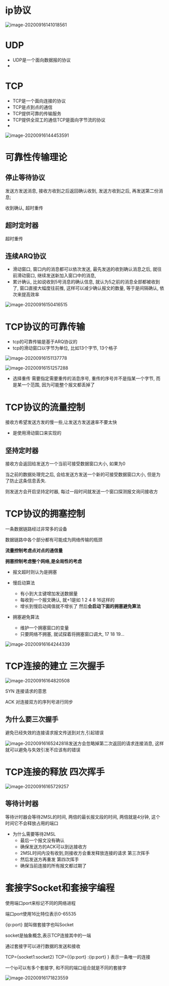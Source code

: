 # ip协议



![image-20200916141018561](G:\Markdown\IP协议\ip协议.assets\image-20200916141018561.png)



# UDP

- UDP是一个面向数据报的协议
- 



# TCP

- TCP是一个面向连接的协议
- TCP是点到点的通信
- TCP提供可靠的传输服务
- TCP提供全双工的通信TCP是面向字节流的协议
- 

![image-20200916144453591](G:\Markdown\IP协议\ip协议.assets\image-20200916144453591.png)





# 可靠性传输理论

## **停止等待协议**

发送方发送消息, 接收方收到之后返回确认收到,  发送方收到之后, 再发送第二份消息;

收到确认, 超时重传

## **超时定时器**

超时重传





## **连续ARQ协议**



- 滑动窗口,  窗口内的消息都可以依次发送, 最先发送的收到确认消息之后, 就往前滑动窗口, 继续发送新加入窗口中的消息, 
- 累计确认, 比如说收到5号消息的确认信息, 就认为5之前的消息全部都被收到了, 窗口直接大幅度往前推, 这样可以减少确认报文的数量, 等于是间隔确认, 依次来提高效率

![image-20200916150416515](G:\Markdown\IP协议\ip协议.assets\image-20200916150416515.png)

# TCP协议的可靠传输

- tcp的可靠传输是基于ARQ协议的
- tcp的滑动窗口以字节为单位, 比如13个字节, 13个格子



![image-20200916151137778](G:\Markdown\IP协议\ip协议.assets\image-20200916151137778.png)

![image-20200916151257288](G:\Markdown\IP协议\ip协议.assets\image-20200916151257288.png)

- 选择重传 需要指定需要重传的消息序号, 重传的序号并不是指某一个字节, 而是某一个范围, 因为可能整个报文都丢掉了

# TCP协议的流量控制

接收方希望发送方发的慢一些,让发送方发送速率不要太快

- 是使用滑动窗口来实现的

## 坚持定时器

接收方会返回给发送方一个当前可接受数据窗口大小, 如果为0

当之前的数据处理完之后, 会给发送方发送一个新的可接受数据窗口大小, 但是为了防止这条信息丢失.

则发送方会开启坚持定时器, 每过一段时间就发送一个窗口探测报文询问接收方



# TCP协议的拥塞控制

一条数据链路经过非常多的设备

数据链路中各个部分都有可能成为网络传输的瓶颈

**流量控制考虑点对点的通信量**

**拥塞控制考虑整个网络,是全局性的考虑**

- 报文超时则认为是拥塞



- 慢启动算法
  - 有小到大主键增加发送数据量
  - 每收到一个报文确认, 就+1是如 1 2 4 8 16这样的
  - 增长到慢启动阈值就不增长了   然后**会启动下面的拥塞避免算法**
- 拥塞避免算法
  - 维护一个拥塞窗口的变量
  - 只要网络不拥塞, 就试探着将拥塞窗口调大, 17 18 19...

![image-20200916164244339](G:\Markdown\IP协议\ip协议.assets\image-20200916164244339.png)



# TCP连接的建立 三次握手

![image-20200916164820508](G:\Markdown\IP协议\ip协议.assets\image-20200916164820508.png)



SYN 连接请求的意思

ACK 对连接双方的序列号进行同步



## 为什么要三次握手

避免已经失效的连接请求报文传送到对方,引起错误

![image-20200916165242818](G:\Markdown\IP协议\ip协议.assets\image-20200916165242818.png)发送方会忽略掉第二次返回的请求连接消息, 这样就可以避免与失效引发不应该有的错误

# TCP连接的释放 四次挥手

![image-20200916165729257](G:\Markdown\IP协议\ip协议.assets\image-20200916165729257.png)

## 等待计时器

等待计时器会等待2MSL的时间, 两倍的最长报文段的时间, 两倍就是4分钟, 这个时间它不会释放占用的端口

- 为什么需要等待2MSL
  - 最后一个报文没有确认
  - 确保发送方的ACK可以到达接收方
  - 2MSL时间内没有收到,则接收方会重发释放连接的请求  第三次挥手
  - 然后发送方再重发 第四次挥手
  - 确保当前连接的所有报文都过期了





# 套接字Socket和套接字编程

使用端口port来标记不同的网络进程

端口port使用16比特位表示0-65535

{ip:port}  就叫做套接字也叫Socket

socket是抽象概念,表示TCP连接其中的一端

通过套接字可以进行数据的发送和接收

TCP={socket1:socket2}  TCP={{ip:port} :{ip:port} }  表示一条唯一的连接

一个ip可以有多个套接字, 和不同的端口组合就是不同的套接字



![image-20200916171823559](G:\Markdown\IP协议\ip协议.assets\image-20200916171823559.png)

